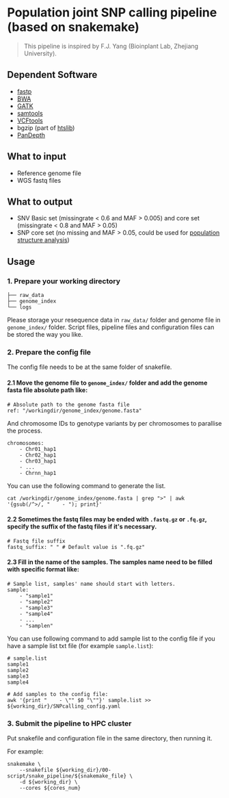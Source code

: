 # Population joint SNP calling pipeline (based on snakemake)

> This pipeline is inspired by F.J. Yang (Bioinplant Lab, Zhejiang University).

## Dependent Software

- [fastp](https://github.com/OpenGene/fastp)
- [BWA](https://github.com/lh3/bwa)
- [GATK](https://gatk.broadinstitute.org/hc/en-us)
- [samtools](https://github.com/samtools/samtools)
- [VCFtools](https://github.com/vcftools/vcftools)
- bgzip (part of [htslib](https://github.com/samtools/htslib))
- [PanDepth](https://github.com/HuiyangYu/PanDepth)

## What to input

- Reference genome file
- WGS fastq files

## What to output

- SNV Basic set (missingrate < 0.6 and MAF > 0.005) and core set (missingrate < 0.8 and MAF > 0.05)
- SNP core set (no missing and MAF > 0.05, could be used for [population structure analysis](https://github.com/yaoxkkkkk/Population-structure-analysis-pipeline))

## Usage

### 1. Prepare your working directory

```shell
├── raw_data
├── genome_index
└── logs
```

Please storage your resequence data in `raw_data/` folder and genome file in `genome_index/` folder. Script files, pipeline files and configuration files can be stored the way you like.

### 2. Prepare the config file

The config file needs to be at the same folder of snakefile.

#### 2.1 Move the genome file to `genome_index/` folder and add the genome fasta file absolute path like:

```shell
# Absolute path to the genome fasta file
ref: "/workingdir/genome_index/genome.fasta" 
```

And chromosome IDs to genotype variants by per chromosomes to parallise the process.

```shell
chromosomes:
    - Chr01_hap1
    - Chr02_hap1
    - Chr03_hap1
    - ...
    - Chrnn_hap1
```

You can use the following command to generate the list.

```shell
cat /workingdir/genome_index/genome.fasta | grep ">" | awk '{gsub(/^>/, "    - "); print}'
```

#### 2.2 Sometimes the fastq files may be ended with `.fastq.gz` or `.fq.gz`, specify the suffix of the fastq files if it's necessary.

```shell
# Fastq file suffix
fastq_suffix: " " # Default value is ".fq.gz"
```

#### 2.3 Fill in the name of the samples. The samples name need to be filled with specific format like:

```shell
# Sample list, samples' name should start with letters.
sample:
    - "sample1"
    - "sample2"
    - "sample3"
    - "sample4"
    - ...
    - "samplen"
```

You can use following command to add sample list to the config file if you have a sample list txt file (for example `sample.list`):

```shell
# sample.list
sample1
sample2
sample3
sample4

# Add samples to the config file:
awk '{print "    - \"" $0 "\""}' sample.list >> ${working_dir}/SNPcalling_config.yaml
```

### 3. Submit the pipeline to HPC cluster

Put snakefile and configuration file in the same directory, then running it.

For example:

```shell
snakemake \
	--snakefile ${working_dir}/00-script/snake_pipeline/${snakemake_file} \
	-d ${working_dir} \
	--cores ${cores_num}
```